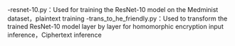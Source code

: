 -resnet-10.py：Used for training the ResNet-10 model on the Medminist dataset，plaintext training
-trans_to_he_friendly.py：Used to transform the trained ResNet-10 model layer by layer for homomorphic encryption input inference，Ciphertext inference
